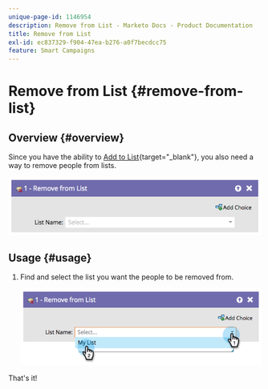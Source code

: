 ```yaml
---
unique-page-id: 1146954
description: Remove from List - Marketo Docs - Product Documentation
title: Remove from List
exl-id: ec837329-f904-47ea-b276-a0f7becdcc75
feature: Smart Campaigns
---
```

# Remove from List {#remove-from-list}

## Overview {#overview}

Since you have the ability to [Add to List](/help/marketo/product-docs/core-marketo-concepts/smart-campaigns/flow-actions/add-to-list.md){target="_blank"}, you also need a way to remove people from lists.

![](assets/image2014-9-22-10-3a44-3a3.png)

## Usage {#usage}

1. Find and select the list you want the people to be removed from.

   ![](assets/image2014-9-22-10-3a44-3a7.png)

That's it!
